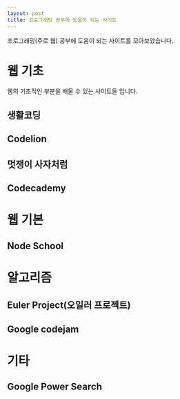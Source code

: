 ```yaml
---
layout: post
title: 프로그래밍 공부에 도움이 되는 사이트
---
```


프로그래밍(주로 웹) 공부에 도움이 되는 사이트를 모아보았습니다.

# 웹 기초 #
웹의 기초적인 부분을 배울 수 있는 사이트들 입니다.

## 생활코딩 ##

## Codelion ##

## 멋쟁이 사자처럼 ##

## Codecademy ##


# 웹 기본 #

## Node School ##


# 알고리즘 #

## Euler Project(오일러 프로젝트) ##

## Google codejam


# 기타 #

## Google Power Search ##


